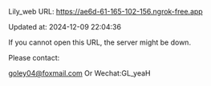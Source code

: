 Lily_web URL: https://ae6d-61-165-102-156.ngrok-free.app

Updated at: 2024-12-09 22:04:36

If you cannot open this URL, the server might be down.

Please contact: 

goley04@foxmail.com Or Wechat:GL_yeaH